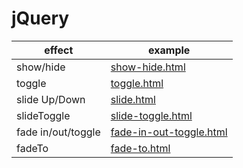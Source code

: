# jQuery  

|effect|example|
|---------|-----------|
|show/hide|[show-hide.html](https://cabao.github.io/NCHU_Web_Design/jQuery/show-hide.html)|
|toggle|[toggle.html](https://cabao.github.io/NCHU_Web_Design/jQuery/toggle.html)|
|slide Up/Down|[slide.html](https://cabao.github.io/NCHU_Web_Design/jQuery/slide.html)|
|slideToggle|[slide-toggle.html](https://cabao.github.io/NCHU_Web_Design/jQuery/slide-toggle.html)|
|fade in/out/toggle|[fade-in-out-toggle.html](https://cabao.github.io/NCHU_Web_Design/jQuery/fade-in-out-toggle.html)|
|fadeTo|[fade-to.html](https://cabao.github.io/NCHU_Web_Design/jQuery/fade-to.html)|
